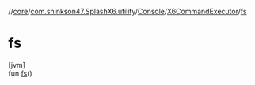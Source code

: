 //[core](../../../../index.md)/[com.shinkson47.SplashX6.utility](../../index.md)/[Console](../index.md)/[X6CommandExecutor](index.md)/[fs](fs.md)

# fs

[jvm]\
fun [fs](fs.md)()
